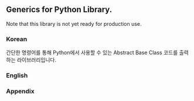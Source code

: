 ## Generics for Python Library.

Note that this library is not yet ready for production use.

### Korean

간단한 명령어를 통해 Python에서 사용할 수 있는 Abstract Base Class 
코드를 출력하는 라이브러리입니다. 

### English



### Appendix